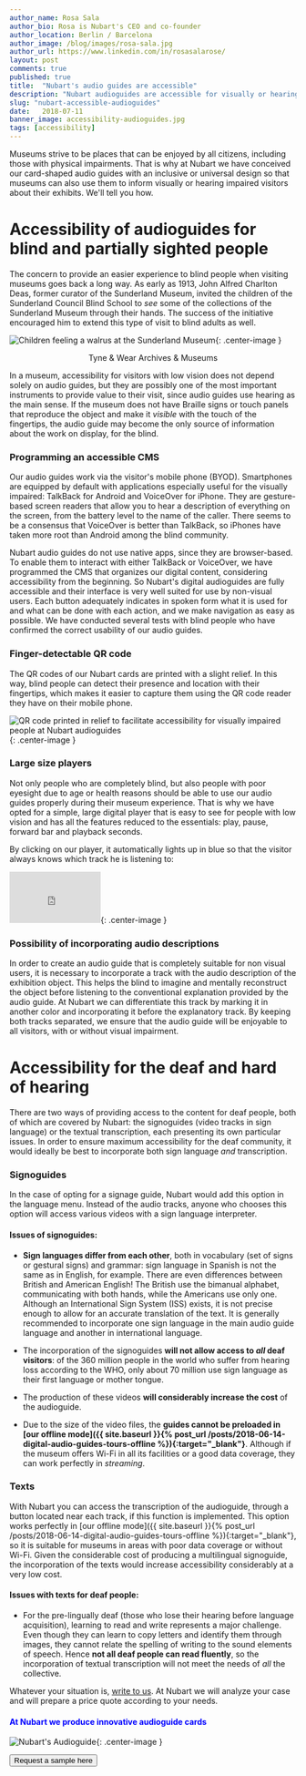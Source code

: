 ```yaml
---
author_name: Rosa Sala
author_bio: Rosa is Nubart's CEO and co-founder
author_location: Berlin / Barcelona
author_image: /blog/images/rosa-sala.jpg
author_url: https://www.linkedin.com/in/rosasalarose/
layout: post
comments: true
published: true
title:  "Nubart's audio guides are accessible"
description: "Nubart audioguides are accessible for visually or hearing impaired museum visitors"
slug: "nubart-accessible-audioguides"
date:   2018-07-11
banner_image: accessibility-audioguides.jpg
tags: [accessibility]
---
```


Museums strive to be places that can be enjoyed by all citizens, including those with physical impairments. That is why at Nubart we have conceived our card-shaped audio guides with an inclusive or universal design so that museums can also use them to inform visually or hearing impaired visitors about their exhibits. We'll tell you how.  

<!--more-->
# Accessibility of audioguides for blind and partially sighted people

The concern to provide an easier experience to blind people when visiting museums goes back a long way.  As early as 1913, John Alfred Charlton Deas, former curator of the Sunderland Museum, invited the children of the Sunderland Council Blind School to *see* some of the collections of the Sunderland Museum through their hands. The success of the initiative encouraged him to extend this type of visit to blind adults as well.

![Children feeling a walrus at the Sunderland Museum]({{site.baseurl}}/images/posts/accessibility-sunderland-museum.jpg){: .center-image }
<center>Tyne & Wear Archives & Museums</center>


In a museum, accessibility for visitors with low vision does not depend solely on audio guides, but they are possibly one of the most important instruments to provide value to their visit, since audio guides use hearing as the main sense. If the museum does not have Braille signs or touch panels that reproduce the object and make it *visible* with the touch of the fingertips, the audio guide may become the only source of information about the work on display, for the blind.

### Programming an accessible CMS
Our audio guides work via the visitor's mobile phone (BYOD). Smartphones are equipped by default with applications especially useful for the visually impaired: TalkBack for Android and VoiceOver for iPhone. They are gesture-based screen readers that allow you to hear a description of everything on the screen, from the battery level to the name of the caller. There seems to be a consensus that VoiceOver is better than TalkBack, so iPhones have taken more root than Android among the blind community. 

Nubart audio guides do not use native apps, since they are browser-based. To enable them to interact with either TalkBack or VoiceOver, we have programmed the CMS that organizes our digital content, considering accessibility from the beginning. So Nubart's digital audioguides are fully accessible and their interface is very well suited for use by non-visual users. Each button adequately indicates in spoken form what it is used for and what can be done with each action, and we make navigation as easy as possible. We have conducted several tests with blind people who have confirmed the correct usability of our audio guides. 

### Finger-detectable QR code

The QR codes of our Nubart cards are printed with a slight relief. In this way, blind people can detect their presence and location with their fingertips, which makes it easier to capture them using the QR code reader they have on their mobile phone. 

![QR code printed in relief to facilitate accessibility for visually impaired people at Nubart audioguides ]({{site.baseurl}}/images/posts/qr-code-nubart-visually-impaired.jpg){: .center-image }


### Large size players
Not only people who are completely blind, but also people with poor eyesight due to age or health reasons should be able to use our audio guides properly during their  museum experience. That is why we have opted for a simple, large digital player that is easy to see for people with low vision and has all the features reduced to the essentials: play, pause, forward bar and playback seconds. 

By clicking on our player, it automatically lights up in blue so that the visitor always knows which track he is listening to:  

<iframe src="https://player.vimeo.com/video/279029578" width="160" height="90" frameborder="0" allowfullscreen></iframe>{: .center-image }


### Possibility of incorporating audio descriptions
In order to create an audio guide that is completely suitable for non visual users, it is necessary to incorporate a track with the audio description of the exhibition object. This helps the blind to imagine and mentally reconstruct the object before listening to the conventional explanation provided by the audio guide. At Nubart we can differentiate this track by marking it in another color and incorporating it before the explanatory track. By keeping both tracks separated, we ensure that the audio guide will be enjoyable to all visitors, with or without visual impairment. 

# Accessibility for the deaf and hard of hearing
There are two ways of providing access to the content for deaf people, both of which are covered by Nubart: the signoguides (video tracks in sign language) or the textual transcription, each presenting its own particular issues. In order to ensure maximum accessibility for the deaf community, it would ideally be best to incorporate both sign language *and* transcription.  
### Signoguides
In the case of opting for a signage guide, Nubart would add this option in the language menu. Instead of the audio tracks, anyone who chooses this option will access various videos with a sign language interpreter. 
#### Issues of signoguides:
* **Sign languages differ from each other**, both in vocabulary (set of signs or gestural signs) and grammar: sign language in Spanish is not the same as in English, for example. There are even differences between British and American English! The British use the bimanual alphabet, communicating with both hands, while the Americans use only one. Although an International Sign System (ISS) exists, it is not precise enough to allow for an accurate translation of the text. It is generally recommended to incorporate one sign language in the main audio guide language and another in international language. 

* The incorporation of the signoguides **will not allow access to *all* deaf visitors**: of the 360 million people in the world who suffer from hearing loss according to the WHO, only about 70 million use sign language as their first language or mother tongue. 

* The production of these videos **will considerably increase the cost** of the audioguide.

* Due to the size of the video files, the **guides cannot be preloaded in [our offline mode]({{ site.baseurl }}{% post_url /posts/2018-06-14-digital-audio-guides-tours-offline %}){:target="_blank"}**. Although if the museum offers Wi-Fi in all its facilities or a good data coverage, they can work perfectly in *streaming*. 

### Texts  
With Nubart you can access the transcription of the audioguide, through a button located near each track, if this function is implemented.  This option works perfectly in [our offline mode]({{ site.baseurl }}{% post_url /posts/2018-06-14-digital-audio-guides-tours-offline %}){:target="_blank"}, so it is suitable for museums in areas with poor data coverage or without Wi-Fi. Given the considerable cost of producing a multilingual signoguide, the incorporation of the texts would increase accessibility considerably at a very low cost. 
#### Issues with texts for deaf people:
* For the pre-lingually deaf (those who lose their hearing before language acquisition), learning to read and write represents a major challenge. Even though they can learn to copy letters and identify them through images, they cannot relate the spelling of writing to the sound elements of speech. Hence **not all deaf people can read fluently**, so the incorporation of textual transcription will not meet the needs of *all* the collective.  

Whatever your situation is, <a href="mailto:info@nubart.eu">write to us</a>. At Nubart we will analyze your case and will prepare a price quote according to your needs. 


#### <font color="blue">At Nubart we produce innovative audioguide cards</font>


![Nubart's Audioguide]({{site.baseurl}}/images/posts/nubart-audioguide-card.jpg){: .center-image }
<form action="../../../../../">
    <input type="submit" value="Request a sample here" />
</form>